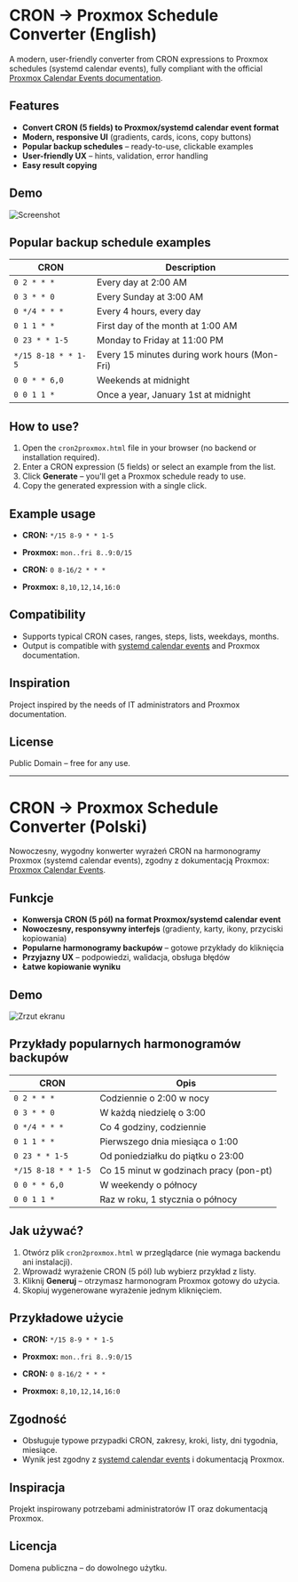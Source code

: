 # CRON → Proxmox Schedule Converter (English)

A modern, user-friendly converter from CRON expressions to Proxmox schedules (systemd calendar events), fully compliant with the official [Proxmox Calendar Events documentation](https://pve.proxmox.com/wiki/Calendar_Events).

## Features

- **Convert CRON (5 fields) to Proxmox/systemd calendar event format**
- **Modern, responsive UI** (gradients, cards, icons, copy buttons)
- **Popular backup schedules** – ready-to-use, clickable examples
- **User-friendly UX** – hints, validation, error handling
- **Easy result copying**

## Demo

![Screenshot](demo.png)

## Popular backup schedule examples

| CRON                | Description                                 |
|---------------------|---------------------------------------------|
| `0 2 * * *`         | Every day at 2:00 AM                        |
| `0 3 * * 0`         | Every Sunday at 3:00 AM                     |
| `0 */4 * * *`       | Every 4 hours, every day                    |
| `0 1 1 * *`         | First day of the month at 1:00 AM           |
| `0 23 * * 1-5`      | Monday to Friday at 11:00 PM                |
| `*/15 8-18 * * 1-5` | Every 15 minutes during work hours (Mon-Fri) |
| `0 0 * * 6,0`       | Weekends at midnight                        |
| `0 0 1 1 *`         | Once a year, January 1st at midnight        |

## How to use?

1. Open the `cron2proxmox.html` file in your browser (no backend or installation required).
2. Enter a CRON expression (5 fields) or select an example from the list.
3. Click **Generate** – you'll get a Proxmox schedule ready to use.
4. Copy the generated expression with a single click.

## Example usage

- **CRON:** `*/15 8-9 * * 1-5`
- **Proxmox:** `mon..fri 8..9:0/15`

- **CRON:** `0 8-16/2 * * *`
- **Proxmox:** `8,10,12,14,16:0`

## Compatibility

- Supports typical CRON cases, ranges, steps, lists, weekdays, months.
- Output is compatible with [systemd calendar events](https://man7.org/linux/man-pages/man7/systemd.time.7.html) and Proxmox documentation.

## Inspiration

Project inspired by the needs of IT administrators and Proxmox documentation.

## License

Public Domain – free for any use.

---

# CRON → Proxmox Schedule Converter (Polski)

Nowoczesny, wygodny konwerter wyrażeń CRON na harmonogramy Proxmox (systemd calendar events), zgodny z dokumentacją Proxmox: [Proxmox Calendar Events](https://pve.proxmox.com/wiki/Calendar_Events).

## Funkcje

- **Konwersja CRON (5 pól) na format Proxmox/systemd calendar event**
- **Nowoczesny, responsywny interfejs** (gradienty, karty, ikony, przyciski kopiowania)
- **Popularne harmonogramy backupów** – gotowe przykłady do kliknięcia
- **Przyjazny UX** – podpowiedzi, walidacja, obsługa błędów
- **Łatwe kopiowanie wyniku**

## Demo

![Zrzut ekranu](demo.png)

## Przykłady popularnych harmonogramów backupów

| CRON                | Opis                                      |
|---------------------|--------------------------------------------|
| `0 2 * * *`         | Codziennie o 2:00 w nocy                   |
| `0 3 * * 0`         | W każdą niedzielę o 3:00                   |
| `0 */4 * * *`       | Co 4 godziny, codziennie                   |
| `0 1 1 * *`         | Pierwszego dnia miesiąca o 1:00            |
| `0 23 * * 1-5`      | Od poniedziałku do piątku o 23:00          |
| `*/15 8-18 * * 1-5` | Co 15 minut w godzinach pracy (pon-pt)     |
| `0 0 * * 6,0`       | W weekendy o północy                       |
| `0 0 1 1 *`         | Raz w roku, 1 stycznia o północy           |

## Jak używać?

1. Otwórz plik `cron2proxmox.html` w przeglądarce (nie wymaga backendu ani instalacji).
2. Wprowadź wyrażenie CRON (5 pól) lub wybierz przykład z listy.
3. Kliknij **Generuj** – otrzymasz harmonogram Proxmox gotowy do użycia.
4. Skopiuj wygenerowane wyrażenie jednym kliknięciem.

## Przykładowe użycie

- **CRON:** `*/15 8-9 * * 1-5`
- **Proxmox:** `mon..fri 8..9:0/15`

- **CRON:** `0 8-16/2 * * *`
- **Proxmox:** `8,10,12,14,16:0`

## Zgodność

- Obsługuje typowe przypadki CRON, zakresy, kroki, listy, dni tygodnia, miesiące.
- Wynik jest zgodny z [systemd calendar events](https://man7.org/linux/man-pages/man7/systemd.time.7.html) i dokumentacją Proxmox.

## Inspiracja

Projekt inspirowany potrzebami administratorów IT oraz dokumentacją Proxmox.

## Licencja

Domena publiczna – do dowolnego użytku.
